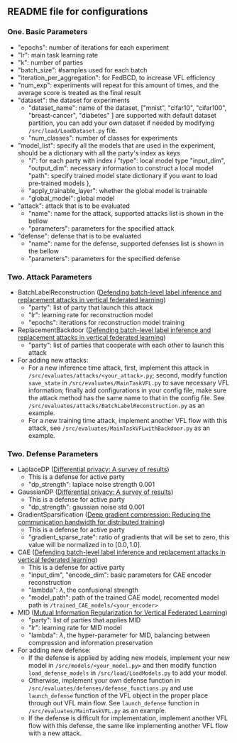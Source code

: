 ## README file for configurations

### One. Basic Parameters
* "epochs": number of iterations for each experiment
* "lr": main task learning rate
* "k": number of parties
* "batch_size": #samples used for each batch
* "iteration_per_aggregation": for FedBCD, to increase VFL efficiency
* "num_exp": experiments will repeat for this amount of times, and the average score is treated as the final result
* "dataset": the dataset for experiments
    * "dataset_name": name of the dataset, ["mnist", "cifar10", "cifar100", "breast-cancer", "diabetes" ] are supported with default dataset partition, you can add your own dataset if needed by modifying `/src/load/LoadDataset.py` file. 
    * "num_classes": number of classes for experiments
* "model_list": specify all the models that are used in the experiment, should be a dictionary with all the party's index as keys
    * "i": for each party with index $i$
        "type": local model type
        "input_dim", "output_dim": necessary information to construct a local model
        "path": specify trained model state dictionary if you want to load pre-trained models
    },
    * "apply_trainable_layer": whether the global model is trainable
    * "global_model": global model
* "attack": attack that is to be evaluated
    * "name": name for the attack, supported attacks list is shown in the bellow
    * "parameters": parameters for the specified attack
* "defense": defense that is to be evaluated
    * "name": name for the defense, supported defenses list is shown in the bellow
    * "parameters": parameters for the specified defense



### Two. Attack Parameters
* BatchLabelReconstruction ([Defending batch-level label inference and replacement attacks in vertical federated learning](https://ieeexplore.ieee.org/abstract/document/9833321/))
    * "party": list of party that launch this attack
    * "lr": learning rate for reconstruction model
    * "epochs": iterations for reconstruction model training
* ReplacementBackdoor ([Defending batch-level label inference and replacement attacks in vertical federated learning](https://ieeexplore.ieee.org/abstract/document/9833321/))
    * "party": list of parties that cooperate with each other to launch this attack
* For adding new attacks:
    * For a new inference time attack, first, implement this attack in `/src/evaluates/attacks/<your_attack>.py`; second, modify function `save_state` in `/src/evaluates/MainTaskVFL.py` to save necessary VFL information; finally add configurations in your config file, make sure the attack method has the same name to that in the config file. See `/src/evaluates/attacks/BatchLabelReconstruction.py` as an example.
    * For a new training time attack, implement another VFL flow with this attack, see `/src/evaluates/MainTaskVFLwithBackdoor.py` as an example.

### Two. Defense Parameters
* LaplaceDP ([Differential privacy: A survey of results](https://www.google.com.au/books/edition/Theory_and_Applications_of_Models_of_Com/JHFqCQAAQBAJ?hl=en&gbpv=1&pg=PA1&printsec=frontcover))
    * This is a defense for active party 
    * "dp_strength": laplace noise strength 0.001
* GaussianDP ([Differential privacy: A survey of results](https://www.google.com.au/books/edition/Theory_and_Applications_of_Models_of_Com/JHFqCQAAQBAJ?hl=en&gbpv=1&pg=PA1&printsec=frontcover))
    * This is a defense for active party 
    * "dp_strength": gaussian noise std 0.001
* GradientSparsification ([Deep gradient compression: Reducing the communication bandwidth for distributed training](https://openreview.net/forum?id=SkhQHMW0W))
    * This is a defense for active party 
    * "gradient_sparse_rate": ratio of gradients that will be set to zero, this value will be normalized in to $[0.0,1.0]$.
* CAE ([Defending batch-level label inference and replacement attacks in vertical federated learning](https://ieeexplore.ieee.org/abstract/document/9833321/))
    * This is a defense for active party 
    * "input_dim", "encode_dim": basic parameters for CAE encoder reconstruction
    * "lambda": $\lambda$, the confusional strength
    * "model_path": path of the trained CAE model, recomented model path is `/trained_CAE_models/<your_encoder>`
* MID ([Mutual Information Regularization for Vertical Federated Learning](https://arxiv.org/abs/2301.01142))
    * "party": list of parties that applies MID
    * "lr": learning rate for MID model
    * "lambda": $\lambda$, the hyper-parameter for MID, balancing between compression and information preservation
* For adding new defense:
    * If the defense is applied by adding new models, implement your new model in `/src/models/<your_model.py>` and then modify function `load_defense_models` in `/src/load/LoadModels.py` to add your model.
    * Otherwise, implement your own defense function in `/src/evaluates/defenses/defense_functions.py` and use `launch_defense` function of the VFL object in the proper place through out VFL main flow. See `launch_defense` function in `/src/evaluates/MainTaskVFL.py` as an example.
    * If the defense is difficult for implementation, implement another VFL flow with this defense, the same like implementing another VFL flow with a new attack.